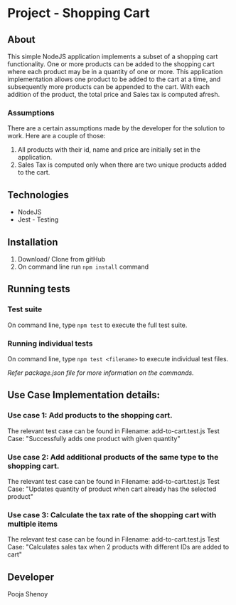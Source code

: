 # Project - Shopping Cart

## About

This simple NodeJS application implements a subset of a shopping cart functionality. One or more products can be added to the shopping cart where each product may be in a quantity of one or more. This application implementation allows one product to be added to the cart at a time, and subsequently more products can be appended to the cart. With each addition of the product, the total price and Sales tax is computed afresh.

### Assumptions

There are a certain assumptions made by the developer for the solution to work. Here are a couple of those:

1. All products with their id, name and price are initially set in the application.
2. Sales Tax is computed only when there are two unique products added to the cart.

## Technologies

- NodeJS
- Jest - Testing

## Installation

1. Download/ Clone from gitHub
2. On command line run `npm install` command

## Running tests

### Test suite

On command line, type `npm test` to execute the full test suite.

### Running individual tests

On command line, type `npm test <filename>` to execute individual test files.

_Refer package.json file for more information on the commands._

## Use Case Implementation details:

### Use case 1: Add products to the shopping cart.

The relevant test case can be found in
Filename: add-to-cart.test.js
Test Case: "Successfully adds one product with given quantity"

### Use case 2: Add additional products of the same type to the shopping cart.

The relevant test case can be found in
Filename: add-to-cart.test.js
Test Case: "Updates quantity of product when cart already has the selected product"

### Use case 3: Calculate the tax rate of the shopping cart with multiple items

The relevant test case can be found in
Filename: add-to-cart.test.js
Test Case: "Calculates sales tax when 2 products with different IDs are added to cart"

## Developer

Pooja Shenoy
